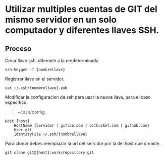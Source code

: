 # Utilizar multiples cuentas de GIT del mismo servidor en un solo computador y diferentes llaves SSH.

## Proceso

Crear llave ssh, diferente a la predeterminada.

```
ssh-keygen -f {nombrellave}
```

Registrar llave en el servidor.

```
cat ~/.ssh/{nombrellave}.pub
```

Modificar la configuracion de ssh para usar la nueva llave, para el caso especifico.

> ~/.ssh/config

```
Host {host}
    HostName {servidor | gitlab.com | bitbucket.com | github.com}
    User git
    IdentityFile ~/.ssh/{nombrellave}
```

Para clonar debes reemplazar la url del servidor por la del host que creaste.

```
git clone git@{host}:work/repository.git
```